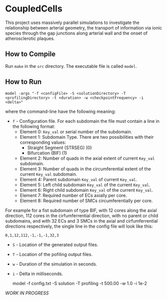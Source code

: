CoupledCells
============

This project uses massively parallel simulations to investigate the relationship
between arterial geometry, the transport of information via ionic
species through the gap junctions along arterial wall and the onset of
atherosclerotic plaques.

How to Compile
--------------

Run `make` in the `src` directory. The executable file is called `model`.

How to Run
----------

    model -args "-f <configFile> -S <solutionDirectory> -T <profilingDirectory> -t <duration> -w <checkpointFrequency> -i <delta>"

 where the command-line have the following meaning:

* `f` - Configuration file. For each subdomain the file must contain a line in the following format: 
    * Element 0: `Key_val` or serial number of the subdomain.
    * Element 1: Subdomain Type. There are two possibilities with their corresponding values:
        + Straight Segment (STRSEG) (0)
		+ Bifurcation (BIF) (1)
    * Element 2: Number of quads in the axial extent of current `Key_val` subdomain.
    * Element 3: Number of quads in the circumferential extent of the current `Key_val` subdomain.
    * Element 4: Parent subdomain `Key_val` of current `Key_val`.
    * Element 5: Left child subdomain `Key_val` of the current `Key_val`.
    * Element 6: Right child subdomain `Key_val` of the current `Key_val`.
    * Element 7: Required number of ECs axially per core.
    * Element 8: Required number of SMCs circumferentially per core.
 
For example for a fist subdomain of type BIF, with 12 cores along the axial
direction, 112 cores in the cirfumferrential direction, with no parent or child
subdomains, and with 32 ECs and 3 SMCs in the axial and cirfumferrential
directions respectively, the single line in the config file will look like
this:

    0,1,12,112,-1,-1,-1,32,3
      
* `S` - Location of the generated output files.
* `T` - Location of the pofiling output files.
* `w` - Duration of the simulation in seconds.
* `i` - Delta in milliseconds.

    model -f config.txt -S solution -T profiling -t 500.00 -w 1.0 -i 1e-2

*WORK IN PROGRESS*




